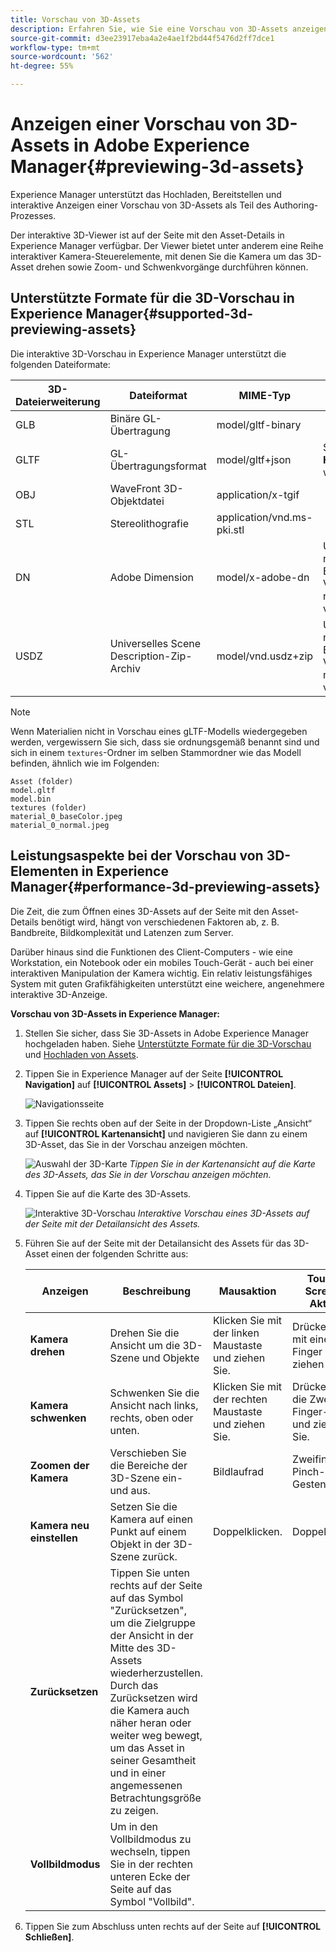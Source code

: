 ```yaml
---
title: Vorschau von 3D-Assets
description: Erfahren Sie, wie Sie eine Vorschau von 3D-Assets anzeigen können  in Dynamic Media.
source-git-commit: d3ee23917eba4a2e4ae1f2bd44f5476d2ff7dce1
workflow-type: tm+mt
source-wordcount: '562'
ht-degree: 55%

---
```



# Anzeigen einer Vorschau von 3D-Assets in Adobe Experience Manager{#previewing-3d-assets}

Experience Manager unterstützt das Hochladen, Bereitstellen und interaktive Anzeigen einer Vorschau von 3D-Assets als Teil des Authoring-Prozesses.

Der interaktive 3D-Viewer ist auf der Seite mit den Asset-Details in Experience Manager verfügbar. Der Viewer bietet unter anderem eine Reihe interaktiver Kamera-Steuerelemente, mit denen Sie die Kamera um das 3D-Asset drehen sowie Zoom- und Schwenkvorgänge durchführen können.

<!-- See also [Working with 3D assets in Dynamic Media](/help/assets/dynamic-media/assets-3d.md). -->

## Unterstützte Formate für die 3D-Vorschau in Experience Manager{#supported-3d-previewing-assets}

Die interaktive 3D-Vorschau in Experience Manager unterstützt die folgenden Dateiformate:

| 3D-Dateierweiterung | Dateiformat | MIME-Typ | Hinweise |
|---|---|---|---|
| GLB | Binäre GL-Übertragung | model/gltf-binary |  |
| GLTF | GL-Übertragungsformat | model/gltf+json | Siehe **Hinweis** weiter unten. |
| OBJ | WaveFront 3D-Objektdatei | application/x-tgif |  |
| STL | Stereolithografie | application/vnd.ms-pki.stl |  |
| DN | Adobe Dimension | model/x-adobe-dn | Unterstützung nur für die Erfassung; Vorschau nicht verfügbar. |
| USDZ | Universelles Scene Description-Zip-Archiv | model/vnd.usdz+zip | Unterstützung nur für die Erfassung; Vorschau nicht verfügbar. |

>[!NOTE]
>
>Wenn Materialien nicht in Vorschau eines gLTF-Modells wiedergegeben werden, vergewissern Sie sich, dass sie ordnungsgemäß benannt sind und sich in einem `textures`-Ordner im selben Stammordner wie das Modell befinden, ähnlich wie im Folgenden:

    Asset (folder)
    model.gltf
    model.bin
    textures (folder)
    material_0_baseColor.jpeg
    material_0_normal.jpeg

## Leistungsaspekte bei der Vorschau von 3D-Elementen in Experience Manager{#performance-3d-previewing-assets}

Die Zeit, die zum Öffnen eines 3D-Assets auf der Seite mit den Asset-Details benötigt wird, hängt von verschiedenen Faktoren ab, z. B. Bandbreite, Bildkomplexität und Latenzen zum Server.

Darüber hinaus sind die Funktionen des Client-Computers - wie eine Workstation, ein Notebook oder ein mobiles Touch-Gerät - auch bei einer interaktiven Manipulation der Kamera wichtig. Ein relativ leistungsfähiges System mit guten Grafikfähigkeiten unterstützt eine weichere, angenehmere interaktive 3D-Anzeige.

**Vorschau von 3D-Assets in Experience Manager:**

1. Stellen Sie sicher, dass Sie 3D-Assets in Adobe Experience Manager hochgeladen haben.
Siehe [Unterstützte Formate für die 3D-Vorschau](#supported-3d-previewing-assets) und [Hochladen von Assets](/help/assets/manage-digital-assets.md#uploading-assets).
1. Tippen Sie in Experience Manager auf der Seite **[!UICONTROL Navigation]** auf **[!UICONTROL Assets]** > **[!UICONTROL Dateien]**.

   ![Navigationsseite](/help/assets/dynamic-media/assets/navigation-assets.png)

1. Tippen Sie rechts oben auf der Seite in der Dropdown-Liste „Ansicht“ auf **[!UICONTROL Kartenansicht]** und navigieren Sie dann zu einem 3D-Asset, das Sie in der Vorschau anzeigen möchten.

   ![Auswahl der 3D-Karte](/help/assets/dynamic-media/assets/3d-card-select.png)
   _Tippen Sie in der Kartenansicht auf die Karte des 3D-Assets, das Sie in der Vorschau anzeigen möchten._

1. Tippen Sie auf die Karte des 3D-Assets.

   ![Interaktive 3D-Vorschau](/help/assets/dynamic-media/assets/3d-preview.png)
   _Interaktive Vorschau eines 3D-Assets auf der Seite mit der Detailansicht des Assets._
1. Führen Sie auf der Seite mit der Detailansicht des Assets für das 3D-Asset einen der folgenden Schritte aus:

   | Anzeigen | Beschreibung | Mausaktion | Touch-Screen-Aktion |
   | --- | --- | --- | --- |
   | **Kamera drehen** | Drehen Sie die Ansicht um die 3D-Szene und Objekte | Klicken Sie mit der linken Maustaste und ziehen Sie. | Drücken Sie mit einem Finger und ziehen Sie. |
   | **Kamera schwenken** | Schwenken Sie die Ansicht nach links, rechts, oben oder unten. | Klicken Sie mit der rechten Maustaste und ziehen Sie. | Drücken Sie die Zwei-Finger-Taste und ziehen Sie. |
   | **Zoomen der Kamera** | Verschieben Sie die Bereiche der 3D-Szene ein- und aus. | Bildlaufrad | Zweifinger-Pinch-Gesten. |
   | **Kamera neu einstellen** | Setzen Sie die Kamera auf einen Punkt auf einem Objekt in der 3D-Szene zurück. | Doppelklicken. | Doppeltippen. |
   | **Zurücksetzen** | Tippen Sie unten rechts auf der Seite auf das Symbol &quot;Zurücksetzen&quot;, um die Zielgruppe der Ansicht in der Mitte des 3D-Assets wiederherzustellen. Durch das Zurücksetzen wird die Kamera auch näher heran oder weiter weg bewegt, um das Asset in seiner Gesamtheit und in einer angemessenen Betrachtungsgröße zu zeigen. |  |  |
   | **Vollbildmodus** | Um in den Vollbildmodus zu wechseln, tippen Sie in der rechten unteren Ecke der Seite auf das Symbol &quot;Vollbild&quot;. |  |  |

1. Tippen Sie zum Abschluss unten rechts auf der Seite auf **[!UICONTROL Schließen]**.
